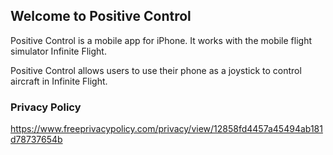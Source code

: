## Welcome to Positive Control

Positive Control is a mobile app for iPhone. It works with the mobile flight simulator Infinite Flight.

Positive Control allows users to use their phone as a joystick to control aircraft in Infinite Flight.

### Privacy Policy
https://www.freeprivacypolicy.com/privacy/view/12858fd4457a45494ab181d78737654b
